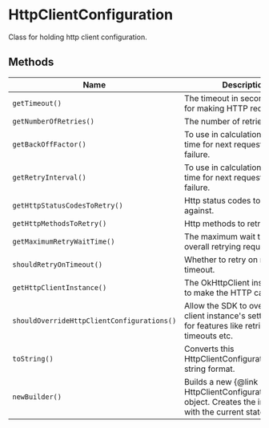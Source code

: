 
# HttpClientConfiguration

Class for holding http client configuration.

## Methods

| Name | Description | Return Type |
|  --- | --- | --- |
| `getTimeout()` | The timeout in seconds to use for making HTTP requests. | `long` |
| `getNumberOfRetries()` | The number of retries to make. | `int` |
| `getBackOffFactor()` | To use in calculation of wait time for next request in case of failure. | `int` |
| `getRetryInterval()` | To use in calculation of wait time for next request in case of failure. | `long` |
| `getHttpStatusCodesToRetry()` | Http status codes to retry against. | `Set<Integer>` |
| `getHttpMethodsToRetry()` | Http methods to retry against. | `Set<HttpMethod>` |
| `getMaximumRetryWaitTime()` | The maximum wait time for overall retrying requests. | `long` |
| `shouldRetryOnTimeout()` | Whether to retry on request timeout. | `boolean` |
| `getHttpClientInstance()` | The OkHttpClient instance used to make the HTTP calls. | `okhttp3.OkHttpClient` |
| `shouldOverrideHttpClientConfigurations()` | Allow the SDK to override HTTP client instance's settings used for features like retries, timeouts etc. | `boolean` |
| `toString()` | Converts this HttpClientConfiguration into string format. | `String` |
| `newBuilder()` | Builds a new {@link HttpClientConfiguration.Builder} object. Creates the instance with the current state. | [`HttpClientConfiguration.Builder`](../doc/http-client-configuration-builder.md) |

